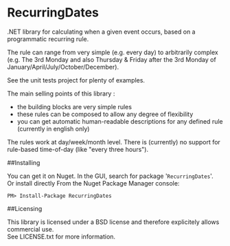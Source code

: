 # RecurringDates

.NET library for calculating when a given event occurs, based on a programmatic recurring rule.
 
The rule can range from very simple (e.g. every day) to arbitrarily complex (e.g. The 3rd Monday and also Thursday & Friday after the 3rd Monday of January/April/July/October/December).

See the unit tests project for plenty of examples.

The main selling points of this library :
- the building blocks are very simple rules
- these rules can be composed to allow any degree of flexibility
- you can get automatic human-readable descriptions for any defined rule (currently in english only)

The rules work at day/week/month level. There is (currently) no support for rule-based time-of-day (like "every three hours").

##Installing

You can get it on Nuget. In the GUI, search for package '`RecurringDates`'.  
Or install directly From the Nuget Package Manager console:

```
PM> Install-Package RecurringDates
```
##Licensing

This library is licensed under a BSD license and therefore explicitely allows commercial use.  
See LICENSE.txt for more information.
